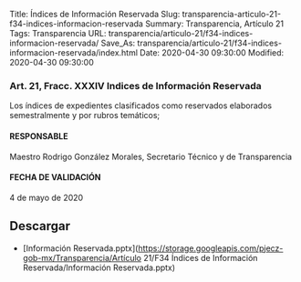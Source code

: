 Title: Índices de Información Reservada
Slug: transparencia-articulo-21-f34-indices-informacion-reservada
Summary: Transparencia, Artículo 21
Tags: Transparencia
URL: transparencia/articulo-21/f34-indices-informacion-reservada/
Save_As: transparencia/articulo-21/f34-indices-informacion-reservada/index.html
Date: 2020-04-30 09:30:00
Modified: 2020-04-30 09:30:00


### Art. 21, Fracc. XXXIV Indices de Información Reservada

Los índices de expedientes clasificados como reservados elaborados semestralmente y por rubros temáticos;

#### RESPONSABLE

Maestro Rodrigo González Morales, Secretario Técnico y de Transparencia

#### FECHA DE VALIDACIÓN

4 de mayo de 2020


## Descargar


* [Información Reservada.pptx](https://storage.googleapis.com/pjecz-gob-mx/Transparencia/Artículo 21/F34 Índices de Información Reservada/Información Reservada.pptx)


